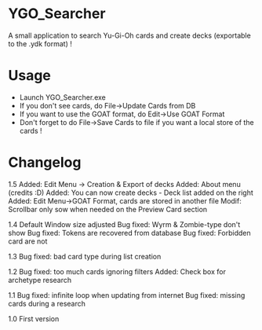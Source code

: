# YGO_Searcher
A small application to search Yu-Gi-Oh cards and create decks (exportable to the .ydk format) !

# Usage
- Launch YGO_Searcher.exe
- If you don't see cards, do File->Update Cards from DB
- If you want to use the GOAT format, do Edit->Use GOAT Format
- Don't forget to do File->Save Cards to file if you want a local store of the cards !

# Changelog

1.5
Added: Edit Menu -> Creation & Export of decks
Added: About menu (credits :D)
Added: You can now create decks - Deck list added on the right
Added: Edit Menu->GOAT Format, cards are stored in another file
Modif: Scrollbar only sow when needed on the Preview Card section

1.4
Default Window size adjusted
Bug fixed: Wyrm & Zombie-type don't show
Bug fixed: Tokens are recovered from database
Bug fixed: Forbidden card are not

1.3
Bug fixed: bad card type during list creation

1.2
Bug fixed: too much cards ignoring filters
Added: Check box for archetype research

1.1
Bug fixed: infinite loop when updating from internet
Bug fixed: missing cards during a research

1.0
First version
